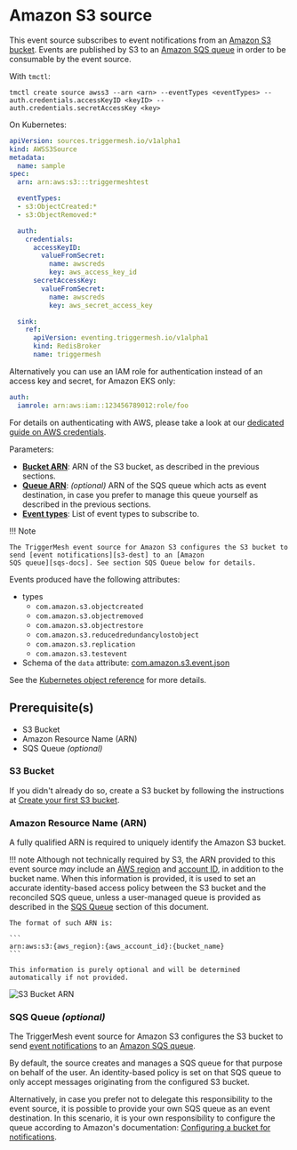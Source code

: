 # Amazon S3 source

This event source subscribes to event notifications from an [Amazon S3 bucket][s3-docs]. Events are published by S3 to
an [Amazon SQS queue][sqs-docs] in order to be consumable by the event source.

With `tmctl`:

```
tmctl create source awss3 --arn <arn> --eventTypes <eventTypes> --auth.credentials.accessKeyID <keyID> --auth.credentials.secretAccessKey <key>
```

On Kubernetes:

```yaml
apiVersion: sources.triggermesh.io/v1alpha1
kind: AWSS3Source
metadata:
  name: sample
spec:
  arn: arn:aws:s3:::triggermeshtest

  eventTypes:
  - s3:ObjectCreated:*
  - s3:ObjectRemoved:*

  auth:
    credentials:
      accessKeyID:
        valueFromSecret:
          name: awscreds
          key: aws_access_key_id
      secretAccessKey:
        valueFromSecret:
          name: awscreds
          key: aws_secret_access_key

  sink:
    ref:
      apiVersion: eventing.triggermesh.io/v1alpha1
      kind: RedisBroker
      name: triggermesh
```

Alternatively you can use an IAM role for authentication instead of an access key and secret, for Amazon EKS only:

```yaml
auth:
  iamrole: arn:aws:iam::123456789012:role/foo
```

For details on authenticating with AWS, please take a look at our [dedicated guide on AWS credentials](../guides/credentials/awscredentials.md).

Parameters:

- [**Bucket ARN**][arn]: ARN of the S3 bucket, as described in the previous sections.
- [**Queue ARN**][arn]: _(optional)_ ARN of the SQS queue which acts as event destination, in case you prefer to manage
  this queue yourself as described in the previous sections.
- [**Event types**][s3-events]: List of event types to subscribe to.

!!! Note

    The TriggerMesh event source for Amazon S3 configures the S3 bucket to send [event notifications][s3-dest] to an [Amazon
    SQS queue][sqs-docs]. See section SQS Queue below for details.

Events produced have the following attributes:

* types
    - `com.amazon.s3.objectcreated`
    - `com.amazon.s3.objectremoved`
    - `com.amazon.s3.objectrestore`
    - `com.amazon.s3.reducedredundancylostobject`
    - `com.amazon.s3.replication`
    - `com.amazon.s3.testevent`
* Schema of the `data` attribute: [com.amazon.s3.event.json](https://raw.githubusercontent.com/triggermesh/triggermesh/main/schemas/com.amazon.s3.event.json)

See the [Kubernetes object reference](../../reference/sources/#sources.triggermesh.io/v1alpha1.AWSS3Source) for more details.

## Prerequisite(s)

- S3 Bucket
- Amazon Resource Name (ARN)
- SQS Queue _(optional)_

### S3 Bucket

If you didn't already do so, create a S3 bucket by following the instructions at [Create your first S3
bucket][s3-create].

### Amazon Resource Name (ARN)

A fully qualified ARN is required to uniquely identify the Amazon S3 bucket.

!!! note
    Although not technically required by S3, the ARN provided to this event source _may_ include an [AWS
    region][aws-region] and [account ID][aws-acc-id], in addition to the bucket name. When this information is provided,
    it is used to set an accurate identity-based access policy between the S3 bucket and the reconciled SQS queue,
    unless a user-managed queue is provided as described in the [SQS Queue](#sqs-queue-optional) section of this
    document.

    The format of such ARN is:

    ```
    arn:aws:s3:{aws_region}:{aws_account_id}:{bucket_name}
    ```

    This information is purely optional and will be determined automatically if not provided.

![S3 Bucket ARN](../assets/images/awss3-source/arn-region-1.png)

### SQS Queue _(optional)_

The TriggerMesh event source for Amazon S3 configures the S3 bucket to send [event notifications][s3-dest] to an [Amazon
SQS queue][sqs-docs].

By default, the source creates and manages a SQS queue for that purpose on behalf of the user. An identity-based policy
is set on that SQS queue to only accept messages originating from the configured S3 bucket.

Alternatively, in case you prefer not to delegate this responsibility to the event source, it is possible to provide
your own SQS queue as an event destination. In this scenario, it is your own responsibility to configure the queue
according to Amazon's documentation: [Configuring a bucket for notifications][s3-dest-config].

[arn]: https://docs.aws.amazon.com/service-authorization/latest/reference/list_amazons3.html#amazons3-resources-for-iam-policies
[accesskey]: https://docs.aws.amazon.com/general/latest/gr/aws-sec-cred-types.html#access-keys-and-secret-access-keys
[aws-region]: https://docs.aws.amazon.com/AWSEC2/latest/UserGuide/using-regions-availability-zones.html
[aws-acc-id]: https://docs.aws.amazon.com/general/latest/gr/acct-identifiers.html
[aws-cli]: https://aws.amazon.com/cli/
[iam-bestpractices]: https://docs.aws.amazon.com/general/latest/gr/aws-access-keys-best-practices.html#iam-user-access-keys
[iam-policies]: https://docs.aws.amazon.com/IAM/latest/UserGuide/access_policies.html

[sqs-docs]: https://docs.aws.amazon.com/AWSSimpleQueueService/latest/SQSDeveloperGuide/welcome.html
[s3-docs]: https://docs.aws.amazon.com/AmazonS3/latest/userguide/Welcome.html
[s3-create]: https://docs.aws.amazon.com/AmazonS3/latest/userguide/creating-bucket.html
[s3-dest]: https://docs.aws.amazon.com/AmazonS3/latest/userguide/NotificationHowTo.html
[s3-dest-config]: https://docs.aws.amazon.com/AmazonS3/latest/userguide/ways-to-add-notification-config-to-bucket.html
[s3-events]: https://docs.aws.amazon.com/AmazonS3/latest/userguide/notification-how-to-event-types-and-destinations.html

[tm-secret]: ../secrets.md
